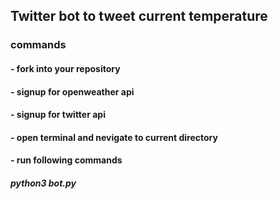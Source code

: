 ## Twitter bot to tweet current temperature ##

### commands ###
#### - fork into your repository ####
#### - signup for openweather api ####
#### - signup for twitter api ####
#### - open terminal and nevigate to current directory ####
#### - run following commands ####
##### python3 bot.py #####